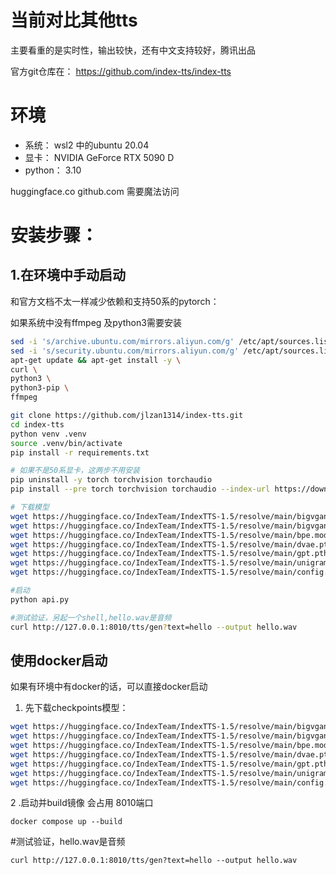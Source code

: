 # 当前对比其他tts
主要看重的是实时性，输出较快，还有中文支持较好，腾讯出品

官方git仓库在：
https://github.com/index-tts/index-tts

# 环境
- 系统： wsl2 中的ubuntu 20.04
- 显卡： NVIDIA GeForce RTX 5090 D
- python： 3.10

huggingface.co github.com 需要魔法访问
# 安装步骤：

## 1.在环境中手动启动

和官方文档不太一样减少依赖和支持50系的pytorch：

如果系统中没有ffmpeg 及python3需要安装
```bash
sed -i 's/archive.ubuntu.com/mirrors.aliyun.com/g' /etc/apt/sources.list && \
sed -i 's/security.ubuntu.com/mirrors.aliyun.com/g' /etc/apt/sources.list && \
apt-get update && apt-get install -y \
curl \
python3 \
python3-pip \
ffmpeg
```

```bash
git clone https://github.com/jlzan1314/index-tts.git
cd index-tts
python venv .venv
source .venv/bin/activate
pip install -r requirements.txt

# 如果不是50系显卡，这两步不用安装
pip uninstall -y torch torchvision torchaudio
pip install --pre torch torchvision torchaudio --index-url https://download.pytorch.org/whl/nightly/cu128

# 下载模型
wget https://huggingface.co/IndexTeam/IndexTTS-1.5/resolve/main/bigvgan_discriminator.pth -P checkpoints
wget https://huggingface.co/IndexTeam/IndexTTS-1.5/resolve/main/bigvgan_generator.pth -P checkpoints
wget https://huggingface.co/IndexTeam/IndexTTS-1.5/resolve/main/bpe.model -P checkpoints
wget https://huggingface.co/IndexTeam/IndexTTS-1.5/resolve/main/dvae.pth -P checkpoints
wget https://huggingface.co/IndexTeam/IndexTTS-1.5/resolve/main/gpt.pth -P checkpoints
wget https://huggingface.co/IndexTeam/IndexTTS-1.5/resolve/main/unigram_12000.vocab -P checkpoints
wget https://huggingface.co/IndexTeam/IndexTTS-1.5/resolve/main/config.yaml -P checkpoints

#启动
python api.py

#测试验证，另起一个shell,hello.wav是音频
curl http://127.0.0.1:8010/tts/gen?text=hello --output hello.wav
```

## 使用docker启动
如果有环境中有docker的话，可以直接docker启动
1. 先下载checkpoints模型：

```bash
wget https://huggingface.co/IndexTeam/IndexTTS-1.5/resolve/main/bigvgan_discriminator.pth -P checkpoints
wget https://huggingface.co/IndexTeam/IndexTTS-1.5/resolve/main/bigvgan_generator.pth -P checkpoints
wget https://huggingface.co/IndexTeam/IndexTTS-1.5/resolve/main/bpe.model -P checkpoints
wget https://huggingface.co/IndexTeam/IndexTTS-1.5/resolve/main/dvae.pth -P checkpoints
wget https://huggingface.co/IndexTeam/IndexTTS-1.5/resolve/main/gpt.pth -P checkpoints
wget https://huggingface.co/IndexTeam/IndexTTS-1.5/resolve/main/unigram_12000.vocab -P checkpoints
wget https://huggingface.co/IndexTeam/IndexTTS-1.5/resolve/main/config.yaml -P checkpoints
```

2 .启动并build镜像
会占用 8010端口
```
docker compose up --build
```

#测试验证，hello.wav是音频
```
curl http://127.0.0.1:8010/tts/gen?text=hello --output hello.wav
```